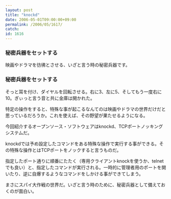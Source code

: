```yaml
---
layout: post
title: "knockd"
date: 2006-05-01T09:00:00+09:00
permalink: /2006/05/1617/
catch: 
id: 1616
---
```

### 秘密兵器をセットする
  
映画やドラマを彷彿とさせる、いざと言う時の秘密兵器です。  
<!--more-->  

### 秘密兵器をセットする
  

そっと耳を付け、ダイヤルを回転させる。右に3、左に5、そしてもう一度右に10。ぎぃっと言う音と共に金庫は開かれた。

  

特定の操作をすると、特殊な事が起こるなんてのは映画やドラマの世界だけだと思っているだろうか。これを使えば、その野望が果たせるようになる。

  

今回紹介するオープンソース・ソフトウェアはknockd、TCPポートノッキングシステムだ。

  

knockdでは予め設定したコマンドをある特殊な操作で実行する事ができる。その特殊な操作とはTCPポートをノックすると言うものだ。

  

指定したポート通りに順番にたたく（専用クライアントknockを使うか、telnetでも良い）と、指定したコマンドが実行される。一時的に管理者用のポートを開いたり、逆に自爆するようなコマンドをしかける事ができてしまう。

  

まさにスパイ大作戦の世界だ。いざと言う時のために、秘密兵器として備えておくのが面白い。


